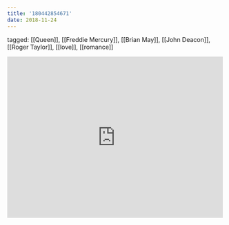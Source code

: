 ```yaml
---
title: '180442854671'
date: 2018-11-24
---
```

tagged: [[Queen]], [[Freddie Mercury]], [[Brian May]], [[John Deacon]], [[Roger Taylor]], [[love]], [[romance]]
<iframe allow="accelerometer; autoplay; clipboard-write; encrypted-media; gyroscope; picture-in-picture" allowfullscreen="" frameborder="0" height="375" id="youtube_iframe" src="https://www.youtube.com/embed/sUJkCXE4sAA?feature=oembed&amp;enablejsapi=1&amp;origin=https://safe.txmblr.com&amp;wmode=opaque" width="500"></iframe>